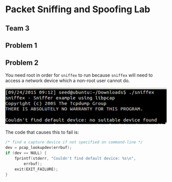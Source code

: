 # Packet Sniffing and Spoofing Lab
## Team 3

## Problem 1

## Problem 2

You need root in order for `sniffex` to run because `sniffex` will need to access a network device which a non-root user cannot do.

![imgs/sniffexfailure.png](imgs/sniffexfailure.png)

The code that causes this to fail is:

```c
/* find a capture device if not specified on command-line */
dev = pcap_lookupdev(errbuf);
if (dev == NULL) {
    fprintf(stderr, "Couldn't find default device: %s\n",
        errbuf);
    exit(EXIT_FAILURE);
}
```
